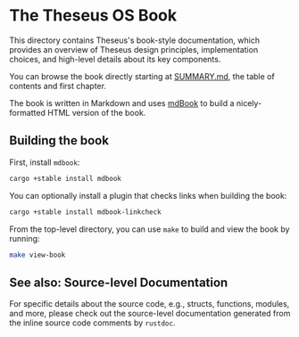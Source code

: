 # The Theseus OS Book

This directory contains Theseus's book-style documentation, which provides an overview of Theseus design principles, implementation choices, and high-level details about its key components.

You can browse the book directly starting at [SUMMARY.md](src/SUMMARY.md), the table of contents and first chapter.

The book is written in Markdown and uses [mdBook](https://rust-lang-nursery.github.io/mdBook/) to build a nicely-formatted HTML version of the book. 

## Building the book

First, install `mdbook`:
```sh
cargo +stable install mdbook
```

You can optionally install a plugin that checks links when building the book:
```sh
cargo +stable install mdbook-linkcheck
```

From the top-level directory, you can use `make` to build and view the book by running:
```sh
make view-book
```

## See also: Source-level Documentation
For specific details about the source code, e.g., structs, functions, modules, and more, please check out the source-level documentation generated from the inline source code comments by `rustdoc`.